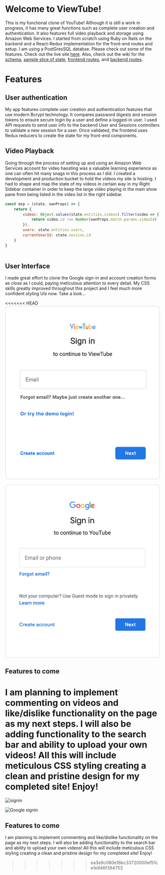 # Welcome to ViewTube!

This is my functional clone of YouTube! Although it is still a work in progress, it has many great functions such as complete user creation and authentication. It also features full video playback and storage using Amazon Web Services. I started from scratch using Ruby on Rails on the backend and a React-Redux implementation for the front-end routes and setup. I am using a PostGresSQL databse. Please check out some of the features. Check out the live site [here](https://viewtube1.herokuapp.com/#/). Also, check out the wiki for the [schema](https://github.com/jjcazel/ViewTube/wiki/ViewTube-Schema), [sample slice of state](https://github.com/jjcazel/ViewTube/wiki/Sample-State), [frontend routes](https://github.com/jjcazel/ViewTube/wiki/Frontend-Routes), and [backend routes](https://github.com/jjcazel/ViewTube/wiki/Backend-Routes).

# Features
## User authentication
My app features complete user creation and authentication features that use modern Bcrypt technology. It compares password digests and session tokens to ensure secure login by a user and define a logged-in user. I used API requests to send user info to the backend User and Sessions controllers to validate a new session for a user. Once validated, the frontend uses Redux reducers to create the state for my front-end components.

## Video Playback
Going through the process of setting up and using an Amazon Web Services account for video haosting was a valuable learning experience as one can often hit many snags in this process as I did. I created a development and production bucket to hold the videos my site is hosting. I had to shape and map the state of my videos in certain way in my Right Sidebar container in order to keep the large video playing in the main show pane from being listed in the video list in the right sidebar.

``` javascript
const msp = (state, ownProps) => {
    return {
        videos: Object.values(state.entities.videos).filter(video => {
            return video.id !== Number(ownProps.match.params.videoId)
        }),
        users: state.entities.users,
        currentUserId: state.session.id
    }
}
                          
```
## User Interface
I made great effort to clone the Google sign-in and account creation forms as close as I could, paying meticulous attention to every detail. My CSS skills greatly improved throughout this project and I feel much more confident styling UIs now. Take a look...

<<<<<<< HEAD
![signin](/app/assets/images/ViewTube_signin.png)

![Google signin](/app/assets/images/Google_sign.png)

## Features to come
I am planning to implement commenting on videos and like/dislike functionality on the page as my next steps. I will also be adding functionality to the search bar and ability to upload your own videos! All this will include meticulous CSS styling creating a clean and pristine design for my completed site! Enjoy!
=======
![signin](/Users/jaredcaz/Desktop/ViewTube_signin.png)

![Google signin](/Users/jaredcaz/Desktop/Google_sign.png)

## Features to come
I am planning to implement commenting and like/dislike functionality on the page as my next steps. I will also be adding functionality to the search bar and ability to upload your own videos! All this will include meticulous CSS styling creating a clean and pristine design for my completed site! Enjoy!
>>>>>>> ea3e9c080e16bc33720000ef51ce1e946f394753
